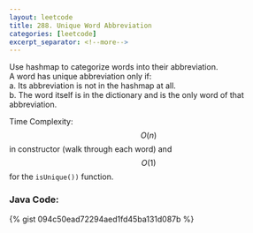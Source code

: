 ```yaml
---
layout: leetcode
title: 288. Unique Word Abbreviation
categories: [leetcode]
excerpt_separator: <!--more-->
---
```

Use hashmap to categorize words into their abbreviation.  
A word has unique abbreviation only if:  
a. Its abbreviation is not in the hashmap at all.  
b. The word itself is in the dictionary and is the only word of that abbreviation.  

Time Complexity: $$O(n)$$ in constructor (walk through each word) and $$O(1)$$ for the `isUnique())` function.
<!--more-->

### Java Code:
{% gist 094c50ead72294aed1fd45ba131d087b %}
<div
  class="fb-like"
  data-share="true"
  data-width="450"
  data-show-faces="true">
</div>
<div class="fb-comments" data-href="https://tyge318.github.io/{{page.title}}/" data-numposts="10"></div>
